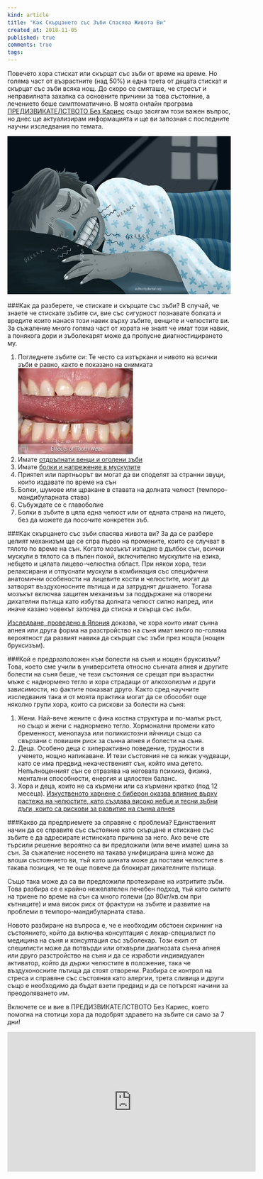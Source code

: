 ```yaml
---
kind: article
title: "Как Скърцането със Зъби Спасява Живота Ви"
created_at: 2018-11-05
published: true
comments: true
tags:
--- 
```

Повечето хора стискат или скърцат със зъби от време на време. Но голяма част от възрастните (над 50%) и една трета от децата стискат и скърцат със зъби всяка нощ. До скоро се смяташе, че стресът и неправилната захапка са основните причини за това състояние, а лечението беше симптоматичино.
В моята онлайн програма [ПРЕДИЗВИКАТЕЛСТВОТО Без Кариес](https://youtu.be/ImEy8NRblEY) също засягам този важен въпрос, но днес ще актуализирам информацията и ще ви запозная с последните научни изследвания по темата.

![скърцане със зъби](/images/posts/nightgrinding.jpg)

<!-- more -->

###Как да разберете, че стискате и скърцате със зъби?
В случай, че знаете че стискате зъбите си, вие със сигурност познавате болката и вредите които нанася този навик върху зъбите, венците и челюстите ви. За съжаление много голяма част от хората не знаят че имат този навик, а понякога дори и зъболекарят може да пропусне диагностицирането му.

1. Погледнете зъбите си: Те често са изтъркани и нивото на всички зъби е равно, както е показано на снимката
![бруксизъм](/images/posts/bruxism.jpg)<br />
2. Имате [отдръпнати венци и оголени зъби](http://www.bezkaries.com/blog/2016-11-02-отдръпнати-венци/)<br />
3. Имате [болки и напрежение в мускулите](https://youtu.be/Bdcl32ABGd4)<br />
4. Приятел или партньорът ви могат да ви споделят за странни звуци, които издавате по време на сън<br />
5. Болки, шумове или щракане в ставата на долната челюст (темпоро-мандибуларната става)<br />
6. Събуждате се с главоболие<br />
7. Болки в зъбите в цяла една челюст или от едната страна на лицето, без да можете да посочите конкретен зъб.

###Как скърцането със зъби спасява живота ви?
За да се разбере целият механизъм ще се спра първо на промените, които се случват в тялото по време на сън. Когато мозъкът изпадне в дълбок сън, всички мускули в тялото са в пълен покой, включително мускулите на езика, небцето и цялата лицево-челюстна област. При някои хора, тези релаксирани и отпуснати мускули в комбинация със специфични анатомични особености на лицевите кости и челюстите, могат да затворят въздухоносните пътища и да затруднят дишането. Тогава мозъкът включва защитен механизъм за поддържане на отворени дихателни пътища като избутва долната челюст силно напред, или иначе казано човекът започва да стиска и скърца със зъби.

[Изследване, проведено в Япония](https://www.ncbi.nlm.nih.gov/pubmed/24526386) доказва, че хора които имат сънна апнея или друга форма на разстройство на съня имат много по-голяма вероятност да развият навика да скърцат със зъби през нощта (нощен бруксизъм). 

###Кой е предразположен към болести на съня и нощен бруксизъм?
Това, което сме учили в университета относно сънната апнея и другите болести на съня беше, че тези състояния се срещат при възрастни мъже с наднормено тегло и хора страдащи от алкохолизъм и други зависимости, но фактите показват друго. Както сред научните изследвания така и от моята практика могат да се обособят още няколко групи хора, които са рискови за болести на съня:<br />
1. Жени. Най-вече жените с фина костна структура и по-малък ръст, но също и жени с наднормено тегло. Хормонални промени като бременност, менопауза или поликистозни яйчници също са свързани с повишен риск за сънна апнея и болести на съня.<br />
2. Деца. Особено деца с хиперактивно поведение, трудности в ученето, нощно напикаване. И тези състояния не са никак учудващи, като се има предвид некачественият сън, който има детето. Непълноценният сън се отразява на неговата психика, физика, ментални способности, енергия и цялостен баланс.<br />
3. Хора и деца, които не са кърмени или са кърмени кратко (под 12 месеца). [Изкуственото харнене с биберон оказва влияние върху растежа на челюстите, като създава високо небце и тесни зъбни дъги, които са рискови за развитие на сънна апнея](https://pittsburghdentalsleepmedicine.com/prevention-sleep-apnea-starts-breastfeeding/)

###Какво да предприемете за справяне с проблема?
Единственият начин да се справите със състояние като скърцане и стискане със зъбите е да адресирате истинската причина за него. Ако вече сте търсили решение вероятно са ви предложили (или вече имате) шина за сън. За съжаление носенето на такава унифицирана шина може да влоши състоянието ви, тъй като шината може да постави челюстите в такава позиция, че те още повече да блокират дихателните пътища.

Също така може да са ви предложили протезиране на изтритите зъби. Това разбира се е крайно нежелателен лечебен подход, тъй като силите на триене по време на сън са много големи (до 80кг/кв.см при кътниците) и има висок риск от фрактури на зъбите и развитие на проблеми в темпоро-мандибуларната става. 

Новото разбиране на въпроса е, че е необходим обстоен скрининг на състоянието, който да включва консултация с лекар-специалист по медицина на съня и консултация със зъболекар. Този екип от специлисти може да потвърди или отхвърли диагнозата сънна апнея или друго разстройство на съня и да се изработи индивидуален активатор, който да държи челюстите в положение, така че въздухоносните пътища да стоят отворени. Разбира се контрол на стреса и справяне със състояния като алергии, трета сливица и други също е необходимо да бъдат взети предвид и да се потърсят начини за преодоляването им.

Включете се и вие в ПРЕДИЗВИКАТЕЛСТВОТО Без Кариес, което помогна на стотици хора да подобрят здравето на зъбите си само за 7 дни!
<iframe width="560" height="315" src="https://www.youtube.com/embed/ImEy8NRblEY" frameborder="0" allow="accelerometer; autoplay; encrypted-media; gyroscope; picture-in-picture" allowfullscreen></iframe>